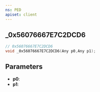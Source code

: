 ```yaml
---
ns: PED
apiset: client
---
```

## _0x56076667E7C2DCD6

```c
// 0x56076667E7C2DCD6
void _0x56076667E7C2DCD6(Any p0,Any p1);
```


## Parameters
* **p0**:
* **p1**: